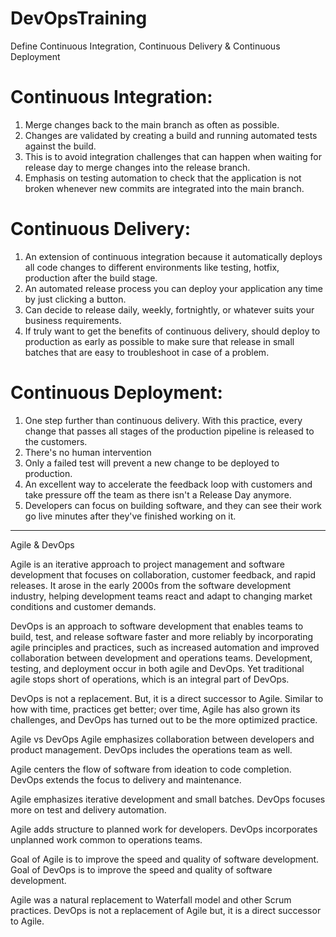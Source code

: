 # DevOpsTraining

Define Continuous Integration, Continuous Delivery & Continuous Deployment

Continuous Integration:
=======================
1. Merge changes back to the main branch as often as possible. 
2. Changes are validated by creating a build and running automated tests against the build. 
3. This is to avoid integration challenges that can happen when waiting for release day to merge changes into the release branch.
4. Emphasis on testing automation to check that the application is not broken whenever new commits are integrated into the main branch.

Continuous Delivery:
====================
1. An extension of continuous integration because it automatically deploys all code changes to different environments like testing, hotfix, production after the build stage. 
2. An automated release process you can deploy your application any time by just clicking a button.
3. Can decide to release daily, weekly, fortnightly, or whatever suits your business requirements. 
4. If truly want to get the benefits of continuous delivery, should deploy to production as early as possible to make sure that release in small batches that are easy to troubleshoot in case of a problem.

Continuous Deployment:
======================
1. One step further than continuous delivery. With this practice, every change that passes all stages of the production pipeline is released to the customers. 
2. There's no human intervention
3. Only a failed test will prevent a new change to be deployed to production.
4. An excellent way to accelerate the feedback loop with customers and take pressure off the team as there isn't a Release Day anymore. 
5. Developers can focus on building software, and they can see their work go live minutes after they've finished working on it.
------------------------------------------------------------------------------------------------
Agile & DevOps

Agile is an iterative approach to project management and software development that focuses on collaboration, customer feedback, and rapid releases. It arose in the early 2000s from the software development industry, helping development teams react and adapt to changing market conditions and customer demands.

DevOps is an approach to software development that enables teams to build, test, and release software faster and more reliably by incorporating agile principles and practices, such as increased automation and improved collaboration between development and operations teams. Development, testing, and deployment occur in both agile and DevOps. Yet traditional agile stops short of operations, which is an integral part of DevOps. 

DevOps is not a replacement. But, it is a direct successor to Agile. Similar to how with time, practices get better; over time, Agile has also grown its challenges, and DevOps has turned out to be the more optimized practice.


Agile vs DevOps
Agile emphasizes collaboration between developers and product management.
DevOps includes the operations team as well.

Agile centers the flow of software from ideation to code completion.
DevOps extends the focus to delivery and maintenance.

Agile emphasizes iterative development and small batches.
DevOps focuses more on test and delivery automation.

Agile adds structure to planned work for developers.
DevOps incorporates unplanned work common to operations teams.

Goal of Agile is to improve the speed and quality of software development.
Goal of DevOps is to improve the speed and quality of software development.

Agile was a natural replacement to Waterfall model and other Scrum practices.
DevOps is not a replacement of Agile but, it is a direct successor to Agile.